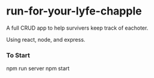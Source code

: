 # run-for-your-lyfe-chapple

A full CRUD app to help survivers keep track of eachoter.

Using react, node, and express.

### To Start
npm run server
npm start